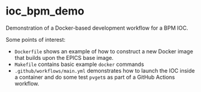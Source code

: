 # ioc_bpm_demo
Demonstration of a Docker-based development workflow for a BPM IOC.

Some points of interest:
* `Dockerfile` shows an example of how to construct a new Docker image that builds upon the EPICS base image.
* `Makefile` contains basic example `docker` commands
* `.github/workflows/main.yml` demonstrates how to launch the IOC inside a container and do some test `pvget`s as part of a GitHub Actions workflow.
